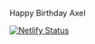 Happy Birthday Axel

[![Netlify Status](https://api.netlify.com/api/v1/badges/cd73667e-fd91-4f36-af70-f00796584a5f/deploy-status)](https://app.netlify.com/sites/in-rico-we-trust/deploys)
